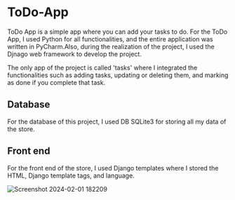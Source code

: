 # ToDo-App

ToDo App is a simple app where you can add your tasks to do.
For the ToDo App, I used Python for all functionalities, and the entire application was written in PyCharm.Also, during the realization of the project, I used the Djnago web framework to develop the project.

The only app of the project is called 'tasks' where I integrated the functionalities such as adding tasks, updating or deleting them, and marking as done if you complete that task.

Database
----------
For the database of this project, I used DB SQLite3 for storing all my data of the store.

Front end
-----------
For the front end of the store, I used Django templates where I stored the HTML, Django template tags, and language.

![Screenshot 2024-02-01 182209](https://github.com/ialin77/ToDo-App/assets/135040997/7fd9c500-3dfb-423a-9003-e35dcd05dc66)
